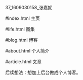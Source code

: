 37_1609030158_张嘉妮

#index.html 主页

#life.html 图集

#blog.html 博客

#about.html 个人简介

#article.html 文章

后续想法：想加上后台做成个人博客。
